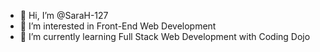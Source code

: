 - 👋 Hi, I’m @SaraH-127
- 👀 I’m interested in Front-End Web Development
- 🌱 I’m currently learning Full Stack Web Development with Coding Dojo
<!--- - 💞️ I’m looking to collaborate on ...
- 📫 How to reach me ... --->

<!---
SaraH-127/SaraH-127 is a ✨ special ✨ repository because its `README.md` (this file) appears on your GitHub profile.
You can click the Preview link to take a look at your changes.
--->
